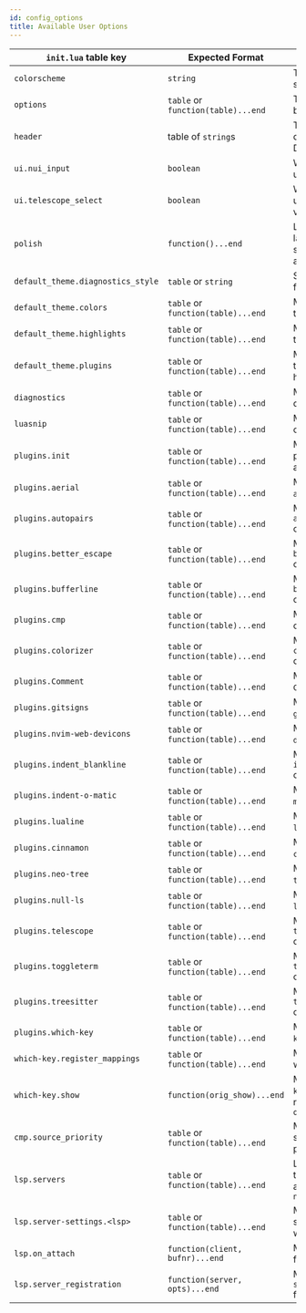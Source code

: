 ```yaml
---
id: config_options
title: Available User Options
---
```


| `init.lua` table key              | Expected Format                    | Use Case                                                                                      |
| --------------------------------- | ---------------------------------- | --------------------------------------------------------------------------------------------- |
| `colorscheme`                     | `string`                           | The colorscheme to be set                                                                     |
| `options`                         | `table` or `function(table)...end` | The `vim.x.y` variables to be set                                                             |
| `header`                          | table of `string`s                 | The header to be displayed on the Dashboard                                                   |
| `ui.nui_input`                    | `boolean`                          | Whether or not to enable using NUI for vim.ui.input                                           |
| `ui.telescope_select`             | `boolean`                          | Whether or not to enable using Telescope for vim.ui.select                                    |
| `polish`                          | `function()...end`                 | Lua function to be run last. Good place for setting vim options and adding mappings           |
| `default_theme.diagnostics_style` | `table` or `string`                | Set highlight style options for virtual text                                                  |
| `default_theme.colors`            | `table` or `function(table)...end` | Modify the default theme's color table                                                        |
| `default_theme.highlights`        | `table` or `function(table)...end` | Modify the default theme's highlight groups                                                   |
| `default_theme.plugins`           | `table` or `function(table)...end` | Modify the default theme's enabled plugin highlight groups                                    |
| `diagnostics`                     | `table` or `function(table)...end` | Modify the default vim diagnostics options                                                    |
| `luasnip`                         | `table` or `function(table)...end` | Modify available `luasnip` options                                                            |
| `plugins.init`                    | `table` or `function(table)...end` | Modify the default plugins table such as adding new plugins                                   |
| `plugins.aerial`                  | `table` or `function(table)...end` | Modify the `aerial.setup()` options                                                           |
| `plugins.autopairs`               | `table` or `function(table)...end` | Modify the `autopairs.setup()` options                                                        |
| `plugins.better_escape`           | `table` or `function(table)...end` | Modify the `better_escape.setup()` options                                                    |
| `plugins.bufferline`              | `table` or `function(table)...end` | Modify the `bufferline.setup()` options                                                       |
| `plugins.cmp`                     | `table` or `function(table)...end` | Modify the `cmp.setup()` options                                                              |
| `plugins.colorizer`               | `table` or `function(table)...end` | Modify the `colorizer.setup()` options                                                        |
| `plugins.Comment`                 | `table` or `function(table)...end` | Modify the `Comment.setup()` options                                                          |
| `plugins.gitsigns`                | `table` or `function(table)...end` | Modify the `gitsigns.setup()` options                                                         |
| `plugins.nvim-web-devicons`       | `table` or `function(table)...end` | Modify the `nvim-web-devicons.setup()` options                                                |
| `plugins.indent_blankline`        | `table` or `function(table)...end` | Modify the `indent_blankline.setup()` options                                                 |
| `plugins.indent-o-matic`          | `table` or `function(table)...end` | Modify the `indent-o-matic.setup()` options                                                   |
| `plugins.lualine`                 | `table` or `function(table)...end` | Modify the `lualine.setup()` options                                                          |
| `plugins.cinnamon`                | `table` or `function(table)...end` | Modify the `cinnamon.setup()` options                                                         |
| `plugins.neo-tree`                | `table` or `function(table)...end` | Modify the `neo-tree.setup()` options                                                         |
| `plugins.null-ls`                 | `table` or `function(table)...end` | Modify the `null-ls.setup()` options                                                          |
| `plugins.telescope`               | `table` or `function(table)...end` | Modify the `telescope.setup()` options                                                        |
| `plugins.toggleterm`              | `table` or `function(table)...end` | Modify the `toggleterm.setup()` options                                                       |
| `plugins.treesitter`              | `table` or `function(table)...end` | Modify the `treesitter.setup()` options                                                       |
| `plugins.which-key`               | `table` or `function(table)...end` | Modify the `which-key.setup()` options                                                        |
| `which-key.register_mappings`     | `table` or `function(table)...end` | Modify the default which-key bindings                                                         |
| `which-key.show`                  | `function(orig_show)...end`        | Modify the default `which-key.show()` method. Must return `function(key, opts)...end`         |
| `cmp.source_priority`             | `table` or `function(table)...end` | Modify the default cmp sources and their priorities                                           |
| `lsp.servers`                     | `table` or `function(table)...end` | List of language servers to be set up that are already installed without `nvim-lsp-installer` |
| `lsp.server-settings.<lsp>`       | `table` or `function(table)...end` | Modify the LSP server settings, replace `<lsp>` with server name                              |
| `lsp.on_attach`                   | `function(client, bufnr)...end`    | Modify the lsp `on_attach` function                                                           |
| `lsp.server_registration`         | `function(server, opts)...end`     | Modify the `lsp-installer` `server_registration` function                                     |
